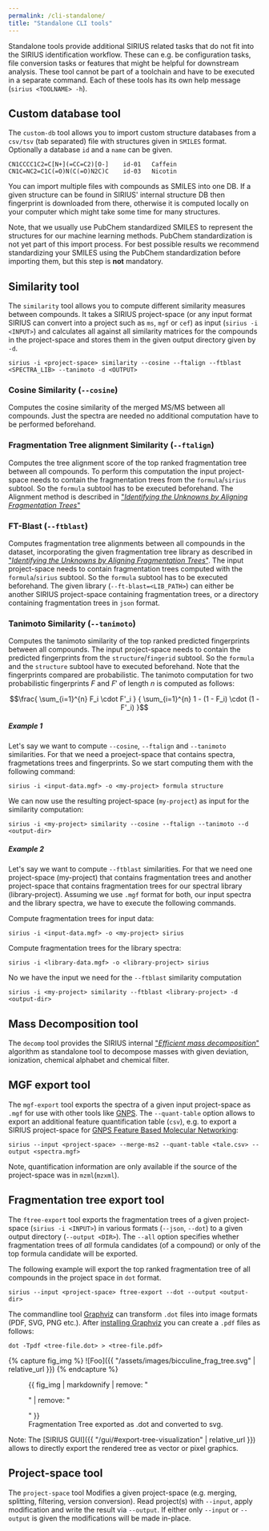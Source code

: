 ```yaml
---
permalink: /cli-standalone/
title: "Standalone CLI tools"
---
```

Standalone tools provide additional SIRIUS related tasks that do not fit into the SIRIUS identification workflow.
These can e.g. be configuration tasks, file conversion tasks or features that might be helpful for downstream analysis.
These tool cannot be part of a toolchain and have to be executed in a separate command. Each of these tools has its own
help message (`sirius <TOOLNAME> -h`).


## Custom database tool
The `custom-db` tool allows you to import custom structure databases from a `csv/tsv` (tab separated) file with 
structures given in `SMILES` format. Optionally a database `id` and a `name` can be given. 

```
CN1CCCC1C2=C[N+](=CC=C2)[O-]	id-01	Caffein
CN1C=NC2=C1C(=O)N(C(=O)N2C)C	id-03	Nicotin
```

You can import multiple files with compounds as SMILES into one DB. If a given structure can be found in
SIRIUS' internal structure DB then fingerprint is downloaded from there, otherwise it is computed locally on your computer 
which might take some time for many structures.

Note, that we usually use PubChem standardized SMILES to represent the structures for our machine learning methods. 
PubChem standardization is not yet part of this import process. For best possible results we recommend standardizing
your SMILES using the PubChem standardization before importing them, but this step is **not** mandatory.


## Similarity tool
The `similarity` tool allows you to compute different similarity measures between compounds.
It takes a SIRIUS project-space (or any input format SIRIUS can convert into a project such as `ms`, `mgf` or `cef`) 
as input (`sirius -i <INPUT>`) and calculates all against all similarity matrices for the compounds
in the project-space and stores them in the given output directory given by `-d`.

```shell
sirius -i <project-space> similarity --cosine --ftalign --ftblast <SPECTRA_LIB> --tanimoto -d <OUTPUT>
```

### Cosine Similarity   (`--cosine`)
Computes the cosine similarity of the merged MS/MS between all compounds.
Just the spectra are needed no additional computation have to be performed beforehand.

### Fragmentation Tree alignment Similarity  (`--ftalign`)
Computes the tree alignment score of the top ranked fragmentation tree between all compounds.
To perform this computation the input project-space needs to contain the fragmentation trees from the `formula`/`sirius`
subtool. So the `formula` subtool has to be executed beforehand. The Alignment method is described in
["*Identifying the Unknowns by Aligning Fragmentation Trees*"](https://doi.org/10.1021/ac300304u)

### FT-Blast (`--ftblast`)
Computes fragmentation tree alignments between all compounds in the dataset, incorporating the given fragmentation
tree library as described in ["*Identifying the Unknowns by Aligning Fragmentation Trees*"](https://doi.org/10.1021/ac300304u).
The input project-space needs to contain fragmentation trees computed with the `formula`/`sirius` subtool. 
So the `formula` subtool has to be executed beforehand. The given library (`--ft-blast=<LIB_PATH>`) can either be another
SIRIUS project-space containing fragmentation trees, or a directory containing fragmentation trees in `json` format.

### Tanimoto Similarity (`--tanimoto`)
Computes the tanimoto similarity of the top ranked predicted fingerprints between all compounds.
The input project-space needs to contain the predicted fingerprints from the `structure`/`fingerid`
subtool. So the `formula` and the `structure` subtool have to executed beforehand.
Note that the fingerprints compared are probabilistic. The tanimoto computation for two probabilistic fingerprints 
$F$ and $F'$ of length $n$ is computed as follows:

$$\frac{ \sum_{i=1}^{n} F_i \cdot F'_i } { \sum_{i=1}^{n} 1 - (1 - F_i) \cdot (1 - F'_i) }$$

##### Example 1
Let's say we want to compute  `--cosine`, `--ftalign`  and `--tanimoto` similarities. For that we need a proeject-space
that contains spectra, fragmetations trees and fingerprints. So we start computing them with the following command:
```shell
sirius -i <input-data.mgf> -o <my-project> formula structure
```

We can now use the resulting project-space (`my-project`) as input for the similarity computation:
```shell
sirius -i <my-project> similarity --cosine --ftalign --tanimoto --d <output-dir>
```

##### Example 2
Let's say we want to compute `--ftblast` similarities. For that we need one project-space (my-project)
that contains fragmentation trees and another project-space that contains fragmentation trees for our spectral library 
(library-project). Assuming we use `.mgf` format for both, our input spectra and the library spectra, we have to execute 
the following commands.

Compute fragmentation trees for input data:
```shell
sirius -i <input-data.mgf> -o <my-project> sirius
```

Compute fragmentation trees for the library spectra:
```shell
sirius -i <library-data.mgf> -o <library-project> sirius
```

No we have the input we need for the `--ftblast` similarity computation
```shell
sirius -i <my-project> similarity --ftblast <library-project> -d <output-dir>
```


## Mass Decomposition tool
The `decomp` tool provides the SIRIUS internal ["*Efficient mass decomposition*"](https://doi.org/10.1145/1066677.1066715) 
algorithm as standalone tool to decompose masses with given deviation, ionization, chemical alphabet and chemical filter.

## MGF export tool
The `mgf-export` tool exports the spectra of a given input project-space as `.mgf` for use with other tools like [GNPS](https://gnps.ucsd.edu/ProteoSAFe/static/gnps-splash.jsp).
The `--quant-table` option allows to export an additional feature quantification table (`csv`),
e.g. to export a SIRIUS project-space for [GNPS Feature Based Molecular Networking](https://ccms-ucsd.github.io/GNPSDocumentation/featurebasedmolecularnetworking/):
```shell
sirius --input <project-space> --merge-ms2 --quant-table <tale.csv> --output <spectra.mgf>
```
Note, quantification information are only available if the source of the project-space was in `mzml`(`mzxml`).

## Fragmentation tree export tool
The `ftree-export` tool exports the fragmentation trees of a given project-space (`sirius -i <INPUT>`) in
various formats (`--json`, `--dot`) to a given output directory (`--output <DIR>`). The `--all` option specifies whether
 fragmentation trees of *all* formula candidates (of a compound) or only of the top formula candidate will be exported.

The following example will export the top ranked fragmentation tree of all compounds in the project space in `dot` format.
```shell
sirius --input <project-space> ftree-export --dot --output <output-dir>
```

The commandline tool [Graphviz](https://www.graphviz.org/) can transform `.dot` files into image formats (PDF, SVG, PNG etc.). 
After [installing Graphviz](https://graphviz.org/download/) you can create a `.pdf` files as follows:

```shell
dot -Tpdf <tree-file.dot> > <tree-file.pdf>
```

{% capture fig_img %}
![Foo]({{ "/assets/images/bicculine_frag_tree.svg" | relative_url }})
{% endcapture %}

<figure>
  {{ fig_img | markdownify | remove: "<p>" | remove: "</p>" }}
  <figcaption>Fragmentation Tree exported as .dot and converted to svg.</figcaption>
</figure>

Note: The [SIRIUS GUI]({{ "/gui/#export-tree-visualization" | relative_url }}) allows to directly export the rendered 
tree as vector or pixel graphics. 

## Project-space tool
The `project-space` tool Modifies a given project-space (e.g. merging, splitting, filtering, version conversion). 
Read project(s) with `--input`, apply modification and write the result via `--output`. If either only `--input` or 
`--output` is given the modifications will be made in-place.